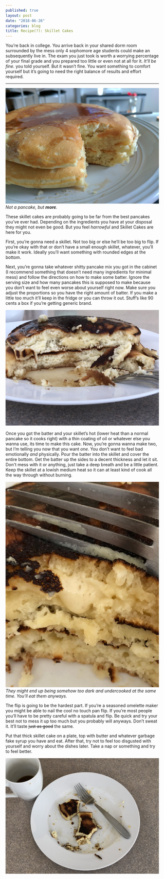 ```yaml
---
published: true
layout: post
date: "2018-06-26"
categories: blog
title: Recipe(?): Skillet Cakes
---
```


You’re back in college. You arrive back in your shared dorm room surrounded by the mess only 4 sophomore age students could make an subsequently live in. The exam you just took is worth a worrying percentage of your final grade and you prepared too little or even not at all for it. *It’ll be fine.* you told yourself. But it wasn’t fine. You want something to comfort yourself but it’s going to need the right balance of results and effort required.

* * *

![cakes](/images/cakes.jpg)
*Not a pancake, but __more__.* 

These skillet cakes are probably going to be far from the best pancakes you’ve ever had. Depending on the ingredients you have at your disposal they might not even be good. But you feel *harrowful* and Skillet Cakes are here for you.

First, you’re gonna need a skillet. Not too big or else he’ll be too big to flip. If you’re okay with that or don’t have a small enough skillet, whatever, you’ll make it work. Ideally you’ll want something with rounded edges at the bottom.

Next, you’re gonna take whatever shitty pancake mix you got in the cabinet (I recommend something that doesn’t need many ingredients for minimal mess) and follow the directions on how to make some batter. Ignore the serving size and how many pancakes this is supposed to make because you don’t want to feel even worse about yourself right now. Make sure you adjust the proportions so you have the right amount of batter. If you make a little too much it’ll keep in the fridge or you can throw it out. Stuff’s like 90 cents a box if you’re getting generic brand.

![thicc](/images/half_eaten_cakes.jpg)

Once you got the batter and your skillet’s hot (lower heat than a normal pancake so it cooks right) with a thin coating of oil or whatever else you wanna use, its time to make this cake. Now, you’re gonna wanna make two, but I’m telling you now that you want *one*. You don’t want to feel bad emotionally *and* physically. Pour the batter into the skillet and cover the entire bottom. Get the batter up the sides to a decent thickness and let it sit. Don't mess with it or anything, just take a deep breath and be a little patient. Keep the skillet at a lowish medium heat so it can at least kind of cook all the way through without burning.

![undercooked](/images/undercooked_cakes.jpg)
*They might end up being somehow too dark and undercooked at the same time. You'll eat them anyways.*

The flip is going to be the hardest part. If you’re a seasoned omelette maker you might be able to nail the cool no touch pan flip. If you’re most people you’ll have to be pretty careful with a spatula and flip. Be quick and try your best not to mess it up too much but you probably will anyways. Don’t sweat it. It’ll taste ~~just as good~~ the same.

Put that thick skillet cake on a plate, top with butter and whatever garbage fake syrup you have and eat. After that, try not to feel too disgusted with yourself and worry about the dishes later. Take a nap or something and try to feel better.

![finished](/images/finished_cakes.jpg)
